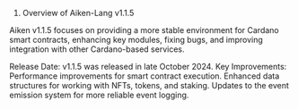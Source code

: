 1. Overview of Aiken-Lang v1.1.5

Aiken v1.1.5 focuses on providing a more stable environment for Cardano smart contracts, enhancing key modules, fixing bugs, and improving integration with other Cardano-based services.

Release Date: v1.1.5 was released in late October 2024.
Key Improvements:
Performance improvements for smart contract execution.
Enhanced data structures for working with NFTs, tokens, and staking.
Updates to the event emission system for more reliable event logging.
